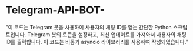 # Telegram-API-BOT-
"이 코드는 Telegram 봇을 사용하여 사용자의 채팅 ID를 얻는 간단한 Python 스크립트입니다. Telegram 봇의 토큰을 설정하고, 최신 업데이트를 가져와서 사용자의 채팅 ID를 출력합니다. 이 코드는 비동기 asyncio 라이브러리를 사용하여 작성되었습니다."
